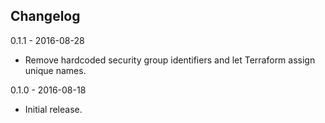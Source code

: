 ## Changelog

0.1.1 - 2016-08-28
- Remove hardcoded security group identifiers and let Terraform assign unique names.

0.1.0 - 2016-08-18
- Initial release.

